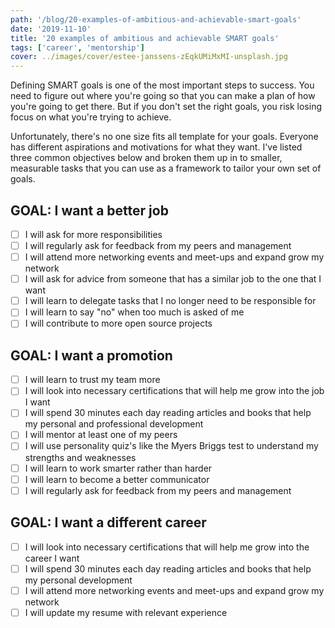```yaml
---
path: '/blog/20-examples-of-ambitious-and-achievable-smart-goals'
date: '2019-11-10'
title: '20 examples of ambitious and achievable SMART goals'
tags: ['career', 'mentorship']
cover: ../images/cover/estee-janssens-zEqkUMiMxMI-unsplash.jpg
---
```


Defining SMART goals is one of the most important steps to success. You need to figure out where you're going so that you can make a plan of how you're going to get there. But if you don't set the right goals, you risk losing focus on what you're trying to achieve.

Unfortunately, there's no one size fits all template for your goals. Everyone has different aspirations and motivations for what they want. I've listed three common objectives below and broken them up in to smaller, measurable tasks that you can use as a framework to tailor your own set of goals.

## GOAL: I want a better job

- [ ] I will ask for more responsibilities
- [ ] I will regularly ask for feedback from my peers and management
- [ ] I will attend more networking events and meet-ups and expand grow my network
- [ ] I will ask for advice from someone that has a similar job to the one that I want 
- [ ] I will learn to delegate tasks that I no longer need to be responsible for
- [ ] I will learn to say "no" when too much is asked of me
- [ ] I will contribute to more open source projects

## GOAL: I want a promotion

- [ ] I will learn to trust my team more
- [ ] I will look into necessary certifications that will help me grow into the job I want
- [ ] I will spend 30 minutes each day reading articles and books that help my personal and professional development
- [ ] I will mentor at least one of my peers
- [ ] I will use personality quiz's like the Myers Briggs test to understand my strengths and weaknesses
- [ ] I will learn to work smarter rather than harder
- [ ] I will learn to become a better communicator
- [ ] I will regularly ask for feedback from my peers and management

## GOAL: I want a different career

- [ ] I will look into necessary certifications that will help me grow into the career I want
- [ ] I will spend 30 minutes each day reading articles and books that help my personal development
- [ ] I will attend more networking events and meet-ups and expand grow my network
- [ ] I will update my resume with relevant experience
